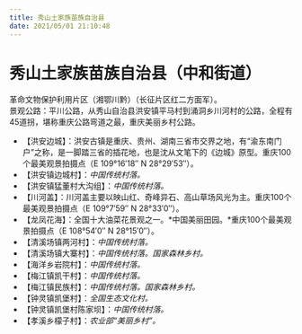 ```yaml
---
title: 秀山土家族苗族自治县
date: 2021/05/01 21:10:48
---
```


# 秀山土家族苗族自治县（中和街道）
革命文物保护利用片区（湘鄂川黔）（长征片区红二方面军）。  
景观公路：平川公路，从秀山自治县洪安镇平马村到涌洞乡川河村的公路，全程有45道拐，堪称重庆公路弯道之最，重庆美丽乡村公路。  
* 【洪安边城】：洪安古镇是重庆、贵州、湖南三省市交界之地，有“渝东南门户”之称，是一脚踏三省的插花地，也是沈从文笔下的《边城》原型。重庆100个最美观景拍摄点（E 109°16′18″ N 28°29′53″）。
* 【洪安镇边城村】：*中国传统村落。*
* 【洪安镇猛董村大沟组】：*中国传统村落。*
* 【川河盖】：川河盖主要以映山红、奇峰异石、高山草场风光为主。重庆100个最美观景拍摄点（E 109°7′59″ N 28°33′0″）。
* 【龙凤花海】：全国十大油菜花景观之一。*中国美丽田园。*重庆100个最美观景拍摄点（E 108°54′0″ N 28°15′0″）。
* 【清溪场镇两河村】：*中国传统村落。*
* 【清溪场镇大寨村】：*中国传统村落。国家森林乡村。*
* 【海洋乡岩院村】：*中国传统村落。*
* 【梅江镇凯干村】：*中国传统村落。*
* 【梅江镇民族村】：*中国传统村落。国家森林乡村。*
* 【钟灵镇凯堡村】：*全国生态文化村。*
* 【钟灵镇凯堡村陈家坝】：*中国传统村落。*
* 【孝溪乡檬子村】：*农业部“美丽乡村”。*
